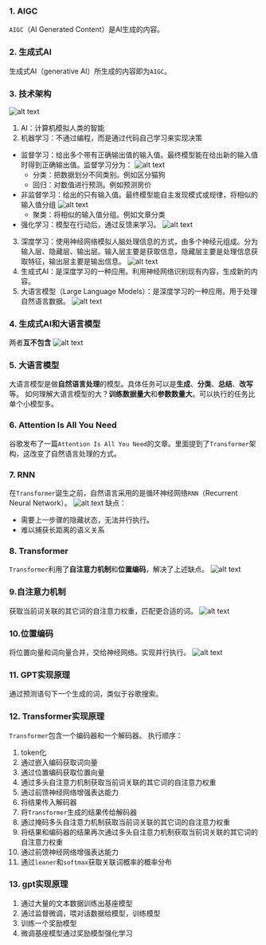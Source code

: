 ### 1. AIGC
`AIGC`（AI Generated Content）是AI生成的内容。

### 2. 生成式AI
生成式AI（generative AI）所生成的内容即为`AIGC`。

### 3. 技术架构
![alt text](image-1.png)
1. AI：计算机模拟人类的智能
2. 机器学习：不通过编程，而是通过代码自己学习来实现决策
- 监督学习：给出多个带有正确输出值的输入值。最终模型能在给出新的输入值时得到正确输出值。监督学习分为：
  ![alt text](image-2.png)
  - 分类：把数据划分不同类别。例如区分猫狗
  - 回归：对数值进行预测。例如预测房价
- 非监督学习：给出的只有输入值。最终模型能自主发现模式或规律，将相似的输入值分组
  ![alt text](image-3.png)
  - 聚类：将相似的输入值分组。例如文章分类
- 强化学习：模型在行动后，通过反馈来学习。
  ![alt text](image-4.png)
3. 深度学习：使用神经网络模拟人脑处理信息的方式，由多个神经元组成。分为输入层、隐藏层、输出层。输入层主要是获取信息，隐藏层主要是处理信息获取特征，输出层主要是输出信息。
  ![alt text](image-5.png)
4. 生成式AI：是深度学习的一种应用。利用神经网络识别现有内容，生成新的内容。
5. 大语言模型（Large Language Models）：是深度学习的一种应用。用于处理自然语言数据。
  ![alt text](image-7.png)

### 4. 生成式AI和大语言模型
两者**互不包含**
![alt text](image-8.png)

### 5. 大语言模型
大语言模型是做**自然语言处理**的模型。具体任务可以是**生成**、**分类**、**总结**、**改写**等。
如何理解大语言模型的大？**训练数据量大**和**参数数量大**。可以执行的任务比单个小模型多。

### 6. Attention Is All You Need
谷歌发布了一篇`Attention Is All You Need`的文章。里面提到了`Transformer`架构，这改变了自然语言处理的方式。

### 7. RNN
在`Transformer`诞生之前，自然语言采用的是循环神经网络`RNN`（Recurrent Neural Network）。
![alt text](image-9.png)
缺点：
- 需要上一步骤的隐藏状态，无法并行执行。
- 难以捕获长距离的语义关系

### 8. Transformer
`Transformer`利用了**自注意力机制**和**位置编码**，解决了上述缺点。
![alt text](image-10.png)

### 9.自注意力机制
获取当前词关联的其它词的自注意力权重，匹配更合适的词。
![alt text](image-11.png)

### 10.位置编码
将位置向量和词向量合并，交给神经网络。实现并行执行。
![alt text](image-12.png)

### 11. GPT实现原理
通过预测语句下一个生成的词，类似于谷歌搜索。

### 12. Transformer实现原理
`Transformer`包含一个编码器和一个解码器。
执行顺序：
1. token化
2. 通过嵌入编码获取词向量
3. 通过位置编码获取位置向量
4. 通过多头自注意力机制获取当前词关联的其它词的自注意力权重
5. 通过前馈神经网络增强表达能力
6. 将结果传入解码器
7. 将`Transformer`生成的结果传给解码器
8. 通过掩码多头自注意力机制获取当前词关联的其它词的自注意力权重
9. 将结果和编码器的结果再次通过多头自注意力机制获取当前词关联的其它词的自注意力权重
10. 通过前馈神经网络增强表达能力
11. 通过`leaner`和`softmax`获取关联词概率的概率分布

### 13. gpt实现原理
1. 通过大量的文本数据训练出基座模型
2. 通过监督微调，喂对话数据给模型，训练模型
3. 训练一个奖励模型
4. 微调基座模型通过奖励模型强化学习
